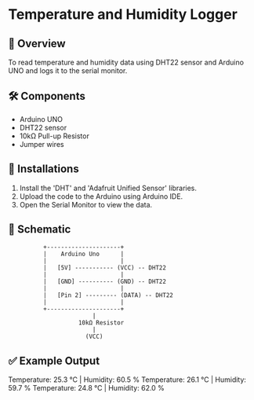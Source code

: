 # Temperature and Humidity Logger

## 🚀 Overview
To read temperature and humidity data using DHT22 sensor and Arduino UNO and logs it to the serial monitor.

## 🛠️ Components
- Arduino UNO
- DHT22 sensor
- 10kΩ Pull-up Resistor
- Jumper wires

## 💾 Installations
1. Install the 'DHT' and 'Adafruit Unified Sensor' libraries.
2. Upload the code to the Arduino using Arduino IDE.
3. Open the Serial Monitor to view the data.

## 📐 Schematic
              +---------------------+
              |    Arduino Uno      |
              |                     |
              |   [5V] ----------- (VCC) -- DHT22
              |                     |
              |   [GND] ---------- (GND) -- DHT22
              |                     |
              |   [Pin 2] --------- (DATA) -- DHT22
              |                     |
              +---------------------+
                            |
                        10kΩ Resistor
                            |
                          (VCC)


## ✅ Example Output
Temperature: 25.3 °C | Humidity: 60.5 %
Temperature: 26.1 °C | Humidity: 59.7 %
Temperature: 24.8 °C | Humidity: 62.0 %

